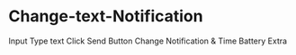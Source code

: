 # Change-text-Notification
Input Type text Click Send Button Change Notification &amp; Time Battery Extra
